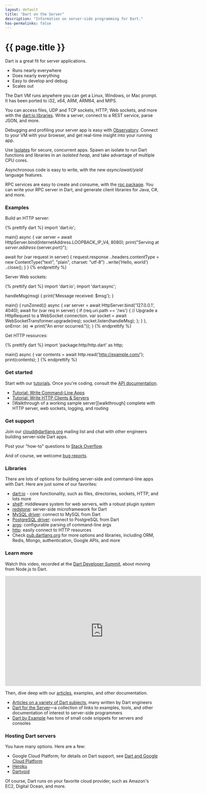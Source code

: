 ```yaml
---
layout: default
title: "Dart on the Server"
description: "Information on server-side programming for Dart."
has-permalinks: false
---
```


# {{ page.title }}

Dart is a great fit for server applications.

* Runs nearly everywhere
* Does nearly everything
* Easy to develop and debug
* Scales out

The Dart VM runs anywhere you can get a Linux, Windows, or Mac prompt.
It has been ported to i32, x64, ARM, ARM64, and MIPS.

You can access files, UDP and TCP sockets, HTTP, Web sockets, and more with the
[dart:io libraries][dart_io_libs]. Write a server, connect to a REST service,
parse JSON, and more.

Debugging and profiling your server app is easy with
[Observatory](/tools/observatory/). Connect
to your VM with your browser, and get real-time insight into your running
app.

Use [Isolates][isolate-docs] for secure, concurrent apps. Spawn an isolate to
run Dart
functions and libraries in an _isolated heap_, and take advantage of
multiple CPU cores.

Asynchronous code is easy to write, with the new _async/await/yield_
language features.

RPC services are easy to create and consume, with the
[rpc package](https://github.com/dart-lang/rpc).
You can write your RPC server in Dart, and generate client libraries for
Java, C#, and more.

### Examples

Build an HTTP server:

{% prettify dart %}
import 'dart:io';

main() async {
  var server = await HttpServer.bind(InternetAddress.LOOPBACK_IP_V4, 8080);
  print("Serving at ${server.address}:${server.port}");
  
  await for (var request in server) {
    request.response
      ..headers.contentType = new ContentType("text", "plain", charset: "utf-8")
      ..write('Hello, world')
      ..close();
  }
}
{% endprettify %}

Server Web sockets:

{% prettify dart %}
import 'dart:io';
import 'dart:async';

handleMsg(msg) {
  print('Message received: $msg');
}

main() {
  runZoned(() async {
    var server = await HttpServer.bind('127.0.0.1', 4040);
    await for (var req in server) {
      if (req.uri.path == '/ws') {
        // Upgrade a HttpRequest to a WebSocket connection.
        var socket = await WebSocketTransformer.upgrade(req);
        socket.listen(handleMsg);
      };
    }
  },
  onError: (e) => print("An error occurred."));
}
{% endprettify %}

Get HTTP resources:

{% prettify dart %}
import 'package:http/http.dart' as http;

main() async {
  var contents = await http.read('http://example.com/');
  print(contents);
}
{% endprettify %}

### Get started

Start with our [tutorials](/docs/tutorials). Once you're coding, consult the
[API documentation](https://api.dartlang.org/apidocs/channels/stable/dartdoc-viewer/home).

* [Tutorial: Write Command-Line Apps](/docs/tutorials/cmdline/)
* [Tutorial: Write HTTP Clients & Servers](/docs/tutorials/httpserver/)
* [Walkthrough of a working sample server][walkthrough] complete with
  HTTP server, web sockets, logging, and routing

### Get support

Join our
[cloud@dartlang.org](https://groups.google.com/a/dartlang.org/forum/#!forum/cloud)
mailing list and chat with other engineers building
server-side Dart apps.

Post your "how-to" questions to
[Stack Overflow](http://stackoverflow.com/tags/dart).

And of course, we welcome [bug reports](http://dartbug.com/new).

### Libraries

There are lots of options for building server-side and command-line
apps with Dart. Here are just some of our favorites:

* [dart:io][dart_io_libs] - core functionality, such as files, directories,
  sockets, HTTP, and lots more
* [shelf][shelf]: middleware system for web servers, with a robust plugin system
* [redstone][redstone]: server-side microframework for Dart
* [MySQL driver][mysql]: connect to MySQL from Dart
* [PostgreSQL driver][postgres]: connect to PostgreSQL from Dart
* [args][args]: configurable parsing of command-line args
* [http][http]: easily connect to HTTP resources
* Check [pub.dartlang.org][pub] for more options and libraries, including
ORM, Redis, Mongo, authentication, Google APIs, and more

### Learn more

Watch this video, recorded at the [Dart Developer Summit](/events/2015/summit/),
about moving from Node.js to Dart.

<iframe width="640" height="360" src="https://www.youtube.com/embed/NHsmiY0rFS8?list=PLOU2XLYxmsIIQorIS8gagUiMau9S84vZV&amp;showinfo=0" frameborder="0" allowfullscreen></iframe>

Then, dive deep with our [articles](/articles/), examples,
and other documentation.

* [Articles on a variety of Dart subjects](/articles/),
   many written by Dart engineers
* [Dart for the Server](/server/)&mdash;a
  collection of links to examples, tools, and other documentation
  of interest to server-side programmers
* [Dart by Example][examples] has tons of small code snippets for servers
  and consoles

### Hosting Dart servers

You have many options. Here are a few:

* Google Cloud Platform; for details on Dart support, see
  [Dart and Google Cloud Platform](google-cloud-platform)
* [Heroku](https://github.com/igrigorik/heroku-buildpack-dart)  
* [Dartvoid](http://www.dartvoid.com/)

Of course, Dart runs on your favorite cloud provider, such as
Amazon's EC2, Digital Ocean, and more.

[dart_io_libs]: https://api.dartlang.org/apidocs/channels/stable/dartdoc-viewer/dart:io
[isolate-docs]: https://api.dartlang.org/apidocs/channels/stable/dartdoc-viewer/dart:isolate
[shelf]: https://pub.dartlang.org/packages/shelf
[redstone]: http://redstonedart.org/
[mysql]: https://pub.dartlang.org/packages/sqljocky
[postgres]: https://pub.dartlang.org/packages/postgresql
[pub]: https://pub.dartlang.org
[args]: https://pub.dartlang.org/packages/args
[http]: https://pub.dartlang.org/packages/http
[examples]: /dart-by-example/#dart-io-and-command-line-apps